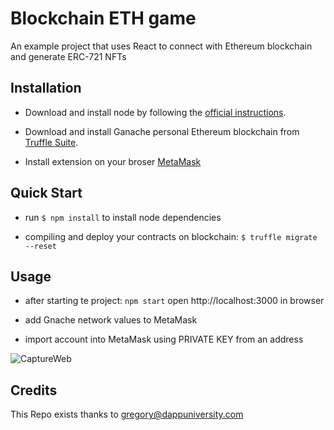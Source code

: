 # Blockchain ETH game
An example project that uses React to connect with Ethereum blockchain
and generate ERC-721 NFTs

Installation
------------
- Download and install node by following the [official instructions](https://nodejs.org/en/).

- Download and install Ganache personal Ethereum blockchain from [Truffle Suite](https://trufflesuite.com/ganache/).

- Install extension on your broser [MetaMask](https://metamask.io/)

Quick Start
-----------
- run `$ npm install` to install node dependencies

- compiling and deploy your contracts on blockchain: `$ truffle migrate --reset`

Usage
-----
- after starting te project: `npm start` open http://localhost:3000 in browser

- add Gnache network values to MetaMask

- import account into MetaMask using PRIVATE KEY from an address

![CaptureWeb](https://user-images.githubusercontent.com/17765841/209145834-5f00f495-670f-4189-a23d-2d6f9126fe67.PNG)

Credits
-------
This Repo exists thanks to [gregory@dappuniversity.com](https://github.com/dappuniversity/blockchain_game)
